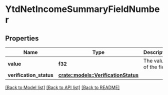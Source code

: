 # YtdNetIncomeSummaryFieldNumber

## Properties

Name | Type | Description | Notes
------------ | ------------- | ------------- | -------------
**value** | **f32** | The value of the field. | 
**verification_status** | [**crate::models::VerificationStatus**](VerificationStatus.md) |  | 

[[Back to Model list]](../README.md#documentation-for-models) [[Back to API list]](../README.md#documentation-for-api-endpoints) [[Back to README]](../README.md)



